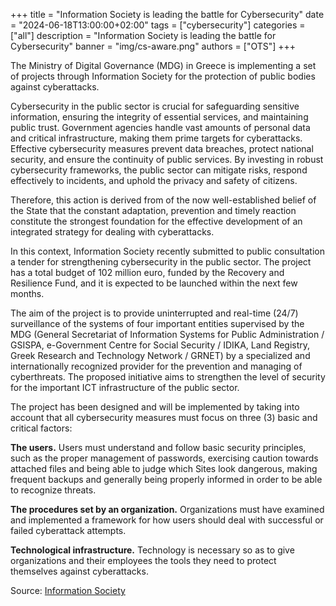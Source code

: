 
+++
title = "Information Society is leading the battle for Cybersecurity"
date = "2024-06-18T13:00:00+02:00"
tags = ["cybersecurity"]
categories = ["all"]
description = "Information Society is leading the battle for Cybersecurity"
banner = "img/cs-aware.png"
authors = ["OTS"]
+++

The Ministry of Digital Governance (MDG) in Greece is implementing a set of projects through Information Society for the protection of public bodies against cyberattacks. 

Cybersecurity in the public sector is crucial for safeguarding sensitive information, ensuring the integrity of essential services, and maintaining public trust. Government agencies handle vast amounts of personal data and critical infrastructure, making them prime targets for cyberattacks. Effective cybersecurity measures prevent data breaches, protect national security, and ensure the continuity of public services. By investing in robust cybersecurity frameworks, the public sector can mitigate risks, respond effectively to incidents, and uphold the privacy and safety of citizens.

Τherefore, this action is derived from of the now well-established belief of the State that the constant adaptation, prevention and timely reaction constitute the strongest foundation for the effective development of an integrated strategy for dealing with cyberattacks. 

In this context, Information Society recently submitted to public consultation a tender for strengthening cybersecurity in the public sector. The project has a total budget of 102 million euro, funded by the Recovery and Resilience Fund, and it is expected to be launched within the next few months.

The aim of the project is to provide uninterrupted and real-time (24/7) surveillance of the systems of four important entities supervised by the MDG (General Secretariat of Information Systems for Public Administration / GSISPA, e-Government Centre for Social Security / IDIKA, Land Registry, Greek Research and Technology Network / GRNET) by a specialized and internationally recognized provider for the prevention and managing of cyberthreats. The proposed initiative aims to strengthen the level of security for the important ICT infrastructure of the public sector.

The project has been designed and will be implemented by taking into account that all cybersecurity measures must focus on three (3) basic and critical factors:

**The users.** Users must understand and follow basic security principles, such as the proper management of passwords, exercising caution towards attached files and being able to judge which Sites look dangerous, making frequent backups and generally being properly informed in order to be able to recognize threats.

**The procedures set by an organization.** Organizations must have examined and implemented a framework for how users should deal with successful or failed cyberattack attempts.

**Technological infrastructure.** Technology is necessary so as to give organizations and their employees the tools they need to protect themselves against cyberattacks.


Source: [Information Society](https://www.ktpae.gr/en/news/newsletter-en/information-society-is-leading-the-battle-for-cybersecurity/)

